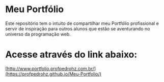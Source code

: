# Meu Portfólio
Este repositório tem o intuito de compartilhar meu Portfólio profissional e servir de inspiração para outros alunos que estão se aventurando no universo da programação web.

# Acesse através do link abaixo:
[http://www.portfolio.profpedrohz.com.br/](https://profpedrohz.github.io/Meu-Portfolio/)
